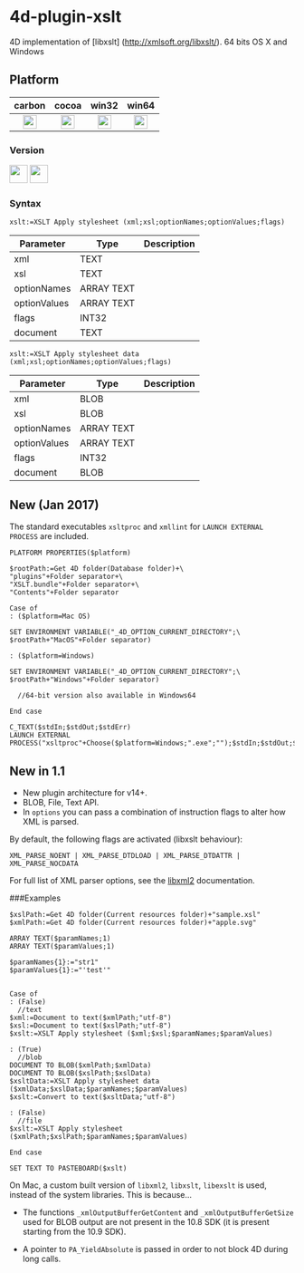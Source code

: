4d-plugin-xslt
==============

4D implementation of [libxslt] (http://xmlsoft.org/libxslt/). 64 bits OS X and Windows

## Platform

| carbon | cocoa | win32 | win64 |
|:------:|:-----:|:---------:|:---------:|
|<img src="https://cloud.githubusercontent.com/assets/1725068/22371562/1b091f0a-e4db-11e6-8458-8653954a7cce.png" width="24" height="24" />|<img src="https://cloud.githubusercontent.com/assets/1725068/22371562/1b091f0a-e4db-11e6-8458-8653954a7cce.png" width="24" height="24" />|<img src="https://cloud.githubusercontent.com/assets/1725068/22371562/1b091f0a-e4db-11e6-8458-8653954a7cce.png" width="24" height="24" />|<img src="https://cloud.githubusercontent.com/assets/1725068/22371562/1b091f0a-e4db-11e6-8458-8653954a7cce.png" width="24" height="24" />|

### Version

<img src="https://cloud.githubusercontent.com/assets/1725068/18940649/21945000-8645-11e6-86ed-4a0f800e5a73.png" width="32" height="32" /> <img src="https://cloud.githubusercontent.com/assets/1725068/18940648/2192ddba-8645-11e6-864d-6d5692d55717.png" width="32" height="32" />

### Syntax

```
xslt:=XSLT Apply stylesheet (xml;xsl;optionNames;optionValues;flags)
```

Parameter|Type|Description
------------|------------|----
xml|TEXT|
xsl|TEXT|
optionNames|ARRAY TEXT|
optionValues|ARRAY TEXT|
flags|INT32|
document|TEXT|

```
xslt:=XSLT Apply stylesheet data (xml;xsl;optionNames;optionValues;flags)
```

Parameter|Type|Description
------------|------------|----
xml|BLOB|
xsl|BLOB|
optionNames|ARRAY TEXT|
optionValues|ARRAY TEXT|
flags|INT32|
document|BLOB|

## New (Jan 2017)

The standard executables ``xsltproc`` and ``xmllint`` for ``LAUNCH EXTERNAL PROCESS`` are included.

```
PLATFORM PROPERTIES($platform)

$rootPath:=Get 4D folder(Database folder)+\
"plugins"+Folder separator+\
"XSLT.bundle"+Folder separator+\
"Contents"+Folder separator

Case of 
: ($platform=Mac OS)

SET ENVIRONMENT VARIABLE("_4D_OPTION_CURRENT_DIRECTORY";\
$rootPath+"MacOS"+Folder separator)

: ($platform=Windows)

SET ENVIRONMENT VARIABLE("_4D_OPTION_CURRENT_DIRECTORY";\
$rootPath+"Windows"+Folder separator)

  //64-bit version also available in Windows64

End case 

C_TEXT($stdIn;$stdOut;$stdErr)
LAUNCH EXTERNAL PROCESS("xsltproc"+Choose($platform=Windows;".exe";"");$stdIn;$stdOut;$stdErr)
```

## New in 1.1

* New plugin architecture for v14+.
* BLOB, File, Text API.
* In ``options`` you can pass a combination of instruction flags to alter how XML is parsed.

By default, the following flags are activated (libxslt behaviour):

```
XML_PARSE_NOENT | XML_PARSE_DTDLOAD | XML_PARSE_DTDATTR | XML_PARSE_NOCDATA
```

For full list of XML parser options, see the [libxml2](http://xmlsoft.org/html/libxml-parser.html) documentation.

###Examples

```
$xslPath:=Get 4D folder(Current resources folder)+"sample.xsl"
$xmlPath:=Get 4D folder(Current resources folder)+"apple.svg"

ARRAY TEXT($paramNames;1)
ARRAY TEXT($paramValues;1)

$paramNames{1}:="str1"
$paramValues{1}:="'test'"


Case of 
: (False)
  //text
$xml:=Document to text($xmlPath;"utf-8")
$xsl:=Document to text($xslPath;"utf-8")
$xslt:=XSLT Apply stylesheet ($xml;$xsl;$paramNames;$paramValues)

: (True)
  //blob
DOCUMENT TO BLOB($xmlPath;$xmlData)
DOCUMENT TO BLOB($xslPath;$xslData)
$xsltData:=XSLT Apply stylesheet data ($xmlData;$xslData;$paramNames;$paramValues)
$xslt:=Convert to text($xsltData;"utf-8")

: (False)
  //file
$xslt:=XSLT Apply stylesheet ($xmlPath;$xslPath;$paramNames;$paramValues)

End case 

SET TEXT TO PASTEBOARD($xslt)
```

On Mac, a custom built version of ``libxml2``, ``libxslt``, ``libexslt`` is used, instead of the system libraries. This is because...

* The functions ``_xmlOutputBufferGetContent`` and ``_xmlOutputBufferGetSize`` used for BLOB output are not present in the 10.8 SDK (it is present starting from the 10.9 SDK).

* A pointer to ``PA_YieldAbsolute`` is passed in order to not block 4D during long calls.
